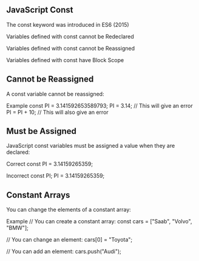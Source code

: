## JavaScript Const

The const keyword was introduced in ES6 (2015)

Variables defined with const cannot be Redeclared

Variables defined with const cannot be Reassigned

Variables defined with const have Block Scope

## Cannot be Reassigned
A const variable cannot be reassigned:

Example
const PI = 3.141592653589793;
PI = 3.14;      // This will give an error
PI = PI + 10;   // This will also give an error

## Must be Assigned
JavaScript const variables must be assigned a value when they are declared:

Correct
const PI = 3.14159265359;

Incorrect
const PI;
PI = 3.14159265359;

## Constant Arrays
You can change the elements of a constant array:

Example
// You can create a constant array:
const cars = ["Saab", "Volvo", "BMW"];

// You can change an element:
cars[0] = "Toyota";

// You can add an element:
cars.push("Audi");